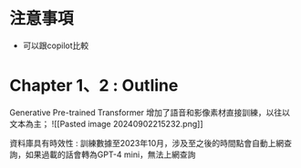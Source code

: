 
# 注意事項

- 可以跟copilot比較
# Chapter 1、2 : Outline
Generative Pre-trained Transformer
增加了語音和影像素材直接訓練，以往以文本為主；
![[Pasted image 20240902215232.png]]

資料庫具有時效性 : 
	訓練數據至2023年10月，涉及至之後的時間點會自動上網查詢，如果過載的話會轉為GPT-4 mini，無法上網查詢